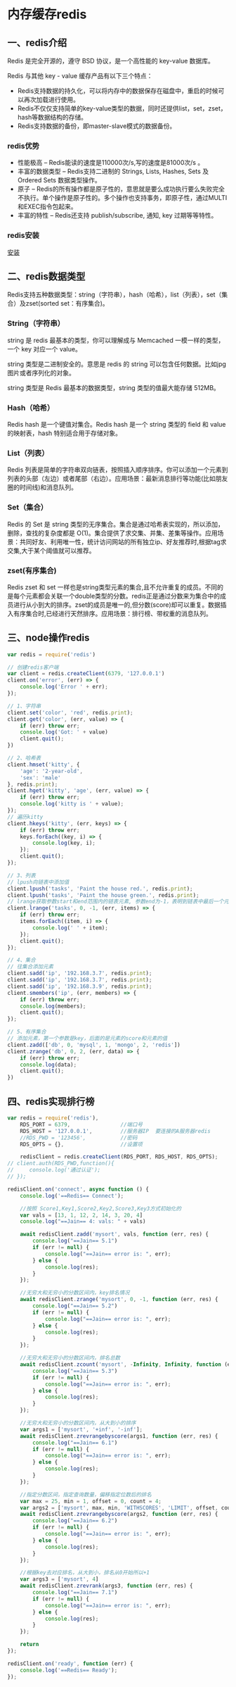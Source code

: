 # 内存缓存redis
## 一、redis介绍
Redis 是完全开源的，遵守 BSD 协议，是一个高性能的 key-value 数据库。

Redis 与其他 key - value 缓存产品有以下三个特点：

* Redis支持数据的持久化，可以将内存中的数据保存在磁盘中，重启的时候可以再次加载进行使用。
* Redis不仅仅支持简单的key-value类型的数据，同时还提供list，set，zset，hash等数据结构的存储。
* Redis支持数据的备份，即master-slave模式的数据备份。
### redis优势
* 性能极高 – Redis能读的速度是110000次/s,写的速度是81000次/s 。
* 丰富的数据类型 – Redis支持二进制的 Strings, Lists, Hashes, Sets 及 Ordered Sets 数据类型操作。
* 原子 – Redis的所有操作都是原子性的，意思就是要么成功执行要么失败完全不执行。单个操作是原子性的。多个操作也支持事务，即原子性，通过MULTI和EXEC指令包起来。
* 丰富的特性 – Redis还支持 publish/subscribe, 通知, key 过期等等特性。
### redis安装
[安装](https://www.runoob.com/redis/redis-install.html)
## 二、redis数据类型
Redis支持五种数据类型：string（字符串），hash（哈希），list（列表），set（集合）及zset(sorted set：有序集合)。
### String（字符串）
string 是 redis 最基本的类型，你可以理解成与 Memcached 一模一样的类型，一个 key 对应一个 value。

string 类型是二进制安全的。意思是 redis 的 string 可以包含任何数据。比如jpg图片或者序列化的对象。

string 类型是 Redis 最基本的数据类型，string 类型的值最大能存储 512MB。
### Hash（哈希）
Redis hash 是一个键值对集合。Redis hash 是一个 string 类型的 field 和 value 的映射表，hash 特别适合用于存储对象。
### List（列表）
Redis 列表是简单的字符串双向链表，按照插入顺序排序。你可以添加一个元素到列表的头部（左边）或者尾部（右边）。应用场景：最新消息排行等功能(比如朋友圈的时间线)和消息队列。
### Set（集合）
Redis 的 Set 是 string 类型的无序集合。集合是通过哈希表实现的，所以添加，删除，查找的复杂度都是 O(1)。集合提供了求交集、并集、差集等操作。应用场景：共同好友、利用唯一性，统计访问网站的所有独立ip、好友推荐时,根据tag求交集,大于某个阈值就可以推荐。
### zset(有序集合)
Redis zset 和 set 一样也是string类型元素的集合,且不允许重复的成员。不同的是每个元素都会关联一个double类型的分数。redis正是通过分数来为集合中的成员进行从小到大的排序。zset的成员是唯一的,但分数(score)却可以重复。数据插入有序集合时,已经进行天然排序。应用场景：排行榜、带权重的消息队列。
## 三、node操作redis
```js
var redis = require('redis')

// 创建redis客户端
var client = redis.createClient(6379, '127.0.0.1')
client.on('error', (err) => {
    console.log('Error ' + err);
});

// 1、字符串
client.set('color', 'red', redis.print);
client.get('color', (err, value) => {
    if (err) throw err;
    console.log('Got: ' + value)
    client.quit();
})

// 2、哈希表
client.hmset('kitty', {
    'age': '2-year-old',
    'sex': 'male'
}, redis.print);
client.hget('kitty', 'age', (err, value) => {
    if (err) throw err;
    console.log('kitty is ' + value);
});
// 遍历kitty
client.hkeys('kitty', (err, keys) => {
    if (err) throw err;
    keys.forEach((key, i) => {
        console.log(key, i);
    });
    client.quit();
});

// 3、列表
// lpush向链表中添加值
client.lpush('tasks', 'Paint the house red.', redis.print);
client.lpush('tasks', 'Paint the house green.', redis.print);
// lrange获取参数start和end范围内的链表元素, 参数end为-1，表明到链表中最后一个元素。
client.lrange('tasks', 0, -1, (err, items) => {
    if (err) throw err;
    items.forEach((item, i) => {
        console.log(' ' + item);
    });
    client.quit();
});

// 4、集合
// 往集合添加元素
client.sadd('ip', '192.168.3.7', redis.print);
client.sadd('ip', '192.168.3.7', redis.print);
client.sadd('ip', '192.168.3.9', redis.print);
client.smembers('ip', (err, members) => {
    if (err) throw err;
    console.log(members);
    client.quit();
});

// 5、有序集合
// 添加元素，第一个参数是key，后面的是元素的score和元素的值
client.zadd(['db', 0, 'mysql', 1, 'mongo', 2, 'redis'])
client.zrange('db', 0, 2, (err, data) => {
    if (err) throw err;
    console.log(data);
    client.quit();
})
```
## 四、redis实现排行榜
```js
var redis = require('redis'),
    RDS_PORT = 6379,                //端口号  
    RDS_HOST = '127.0.0.1',         //服务器IP  要连接的A服务器redis  
    //RDS_PWD = '123456',           //密码  
    RDS_OPTS = {},                  //设置项  

    redisClient = redis.createClient(RDS_PORT, RDS_HOST, RDS_OPTS);
// client.auth(RDS_PWD,function(){  
//     console.log('通过认证');  
// });  

redisClient.on('connect', async function () {
    console.log('==Redis== Connect');

    //按照 Score1,Key1,Score2,Key2,Score3,Key3方式初始化的
    var vals = [13, 1, 12, 2, 14, 3, 20, 4]
    console.log("==Jain== 4: vals: " + vals)

    await redisClient.zadd('mysort', vals, function (err, res) {
        console.log("==Jain== 5.1")
        if (err != null) {
            console.log("==Jain== error is: ", err);
        } else {
            console.log(res);
        }
    });

    //无穷大和无穷小的分数区间内，key排名情况
    await redisClient.zrange('mysort', 0, -1, function (err, res) {
        console.log("==Jain== 5.2")
        if (err != null) {
            console.log("==Jain== error is: ", err);
        } else {
            console.log(res);
        }
    });

    //无穷大和无穷小的分数区间内，排名总数
    await redisClient.zcount('mysort', -Infinity, Infinity, function (err, res) {
        console.log("==Jain== 5.3")
        if (err != null) {
            console.log("==Jain== error is: ", err);
        } else {
            console.log(res);
        }
    });

    //无穷大和无穷小的分数区间内，从大到小的排序
    var args1 = ['mysort', '+inf', '-inf'];
    await redisClient.zrevrangebyscore(args1, function (err, res) {
        console.log("==Jain== 6.1")
        if (err != null) {
            console.log("==Jain== error is: ", err);
        } else {
            console.log(res);
        }
    });

    //指定分数区间，指定查询数量，偏移指定位数后的排名
    var max = 25, min = 1, offset = 0, count = 4;
    var args2 = ['mysort', max, min, 'WITHSCORES', 'LIMIT', offset, count];
    await redisClient.zrevrangebyscore(args2, function (err, res) {
        console.log("==Jain== 6.2")
        if (err != null) {
            console.log("==Jain== error is: ", err);
        } else {
            console.log(res);
        }
    });

    //根据key去对应排名，从大到小，排名从0开始所以+1
    var args3 = ['mysort', 4]
    await redisClient.zrevrank(args3, function (err, res) {
        console.log("==Jain== 7.1")
        if (err != null) {
            console.log("==Jain== error is: ", err);
        } else {
            console.log(res);
        }
    });

    return
});

redisClient.on('ready', function (err) {
    console.log('==Redis== Ready');
});
```